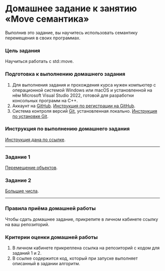 # Домашнее задание к занятию «Move семантика»

Выполнив это задание, вы научитесь использовать семантику перемещения в своих программах.

### Цель задания

Научиться работать с std::move.

### Подготовка к выполнению домашнего задания

1. Для выполнения задания и прохождения курса нужен компьютер с операционной системой Windows или macOS и установленной на нём Microsoft Visual Studio 2022, готовой для разработки консольных программ на C++.
2. Аккаунт на [GitHub](https://github.com/). [Инструкция по регистрации на GitHub](https://github.com/netology-code/cppm-homeworks/tree/main/common/sign%20up).
3. Система контроля версий [Git](https://git-scm.com/), установленная локально. [Инструкция по установке Git](https://github.com/netology-code/cppm-homeworks/tree/main/common/download).

### Инструкция по выполнению домашнего задания

[Инструкция дана по ссылке](https://github.com/netology-code/cppm-homeworks/blob/main/common/readme.md).

------

### Задание 1

[Перемещение объектов](https://github.com/Sergey-87/Netology-Homework-CPP/tree/main/Block5_Advanced_C%2B%2B_programming/Lesson9_Move-semantics/Task1).

### Задание 2

[Большие числа](https://github.com/Sergey-87/Netology-Homework-CPP/tree/main/Block5_Advanced_C%2B%2B_programming/Lesson9_Move-semantics/Task2).

------

### Правила приёма домашней работы

Чтобы сдать домашнее задание, прикрепите в личном кабинете ссылку на ваш репозиторий.

### Критерии оценки домашней работы

1. В личном кабинете прикреплена ссылка на репозиторий с кодом для заданий 1 и 2.
2. В ссылке содержится код, который при запуске выполняет описанный в задании алгоритм.